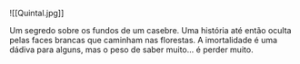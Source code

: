 ![[Quintal.jpg]]

Um segredo sobre os fundos de um casebre. Uma história até então oculta pelas faces brancas que caminham nas florestas. A imortalidade é uma dádiva para alguns, mas o peso de saber muito... é perder muito.